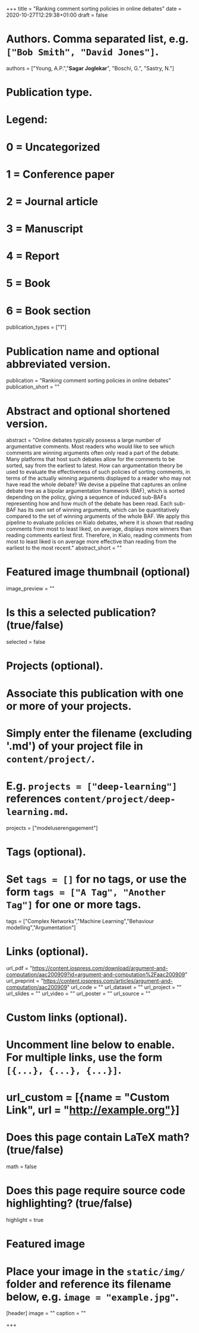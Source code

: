 +++
title = "Ranking comment sorting policies in online debates"
date = 2020-10-27T12:29:38+01:00
draft = false

# Authors. Comma separated list, e.g. `["Bob Smith", "David Jones"]`.
authors = ["Young, A.P.","**Sagar Joglekar**", "Boschi, G.", "Sastry, N."]


# Publication type.
# Legend:
# 0 = Uncategorized
# 1 = Conference paper
# 2 = Journal article
# 3 = Manuscript
# 4 = Report
# 5 = Book
# 6 = Book section
publication_types = ["1"]

# Publication name and optional abbreviated version.
publication = "Ranking comment sorting policies in online debates"
publication_short = ""

# Abstract and optional shortened version.
abstract = "Online debates typically possess a large number of argumentative comments. Most readers who would like to see which comments are winning arguments often only read a part of the debate. Many platforms that host such debates allow for the comments to be sorted, say from the earliest to latest. How can argumentation theory be used to evaluate the effectiveness of such policies of sorting comments, in terms of the actually winning arguments displayed to a reader who may not have read the whole debate? We devise a pipeline that captures an online debate tree as a bipolar argumentation framework (BAF), which is sorted depending on the policy, giving a sequence of induced sub-BAFs representing how and how much of the debate has been read. Each sub-BAF has its own set of winning arguments, which can be quantitatively compared to the set of winning arguments of the whole BAF. We apply this pipeline to evaluate policies on Kialo debates, where it is shown that reading comments from most to least liked, on average, displays more winners than reading comments earliest first. Therefore, in Kialo, reading comments from most to least liked is on average more effective than reading from the earliest to the most recent."
abstract_short = ""

# Featured image thumbnail (optional)
image_preview = ""

# Is this a selected publication? (true/false)
selected = false

# Projects (optional).
#   Associate this publication with one or more of your projects.
#   Simply enter the filename (excluding '.md') of your project file in `content/project/`.
#   E.g. `projects = ["deep-learning"]` references `content/project/deep-learning.md`.
projects = ["modeluserengagement"]

# Tags (optional).
#   Set `tags = []` for no tags, or use the form `tags = ["A Tag", "Another Tag"]` for one or more tags.
tags = ["Complex Networks","Machine Learning","Behaviour modelling","Argumentation"]

# Links (optional).
url_pdf = "https://content.iospress.com/download/argument-and-computation/aac200909?id=argument-and-computation%2Faac200909"
url_preprint = "https://content.iospress.com/articles/argument-and-computation/aac200909"
url_code = ""
url_dataset = ""
url_project = ""
url_slides = ""
url_video = ""
url_poster = ""
url_source = ""

# Custom links (optional).
#   Uncomment line below to enable. For multiple links, use the form `[{...}, {...}, {...}]`.
# url_custom = [{name = "Custom Link", url = "http://example.org"}]

# Does this page contain LaTeX math? (true/false)
math = false

# Does this page require source code highlighting? (true/false)
highlight = true

# Featured image
# Place your image in the `static/img/` folder and reference its filename below, e.g. `image = "example.jpg"`.
[header]
image = ""
caption = ""

+++
